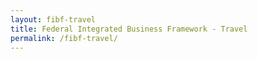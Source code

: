 ```yaml
---
layout: fibf-travel
title: Federal Integrated Business Framework - Travel
permalink: /fibf-travel/
---
```

